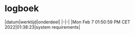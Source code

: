# logboek

|datum|werktijd|onderdeel|
|-|-|
|Mon Feb  7 01:50:59 PM CET 2022|01:38:23|system requirements|
